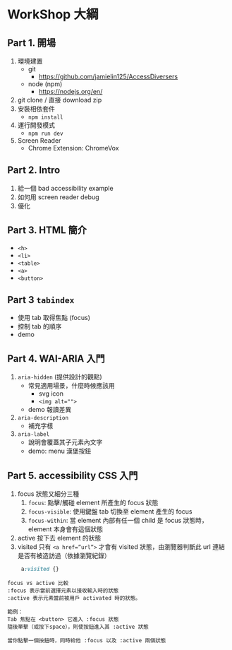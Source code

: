 # WorkShop 大綱

## Part 1. 開場
1. 環境建置
   - git
     - https://github.com/jamielin125/AccessDiversers
   - node (npm)
     - https://nodejs.org/en/
2. git clone / 直接 download zip
3. 安裝相依套件
   - `npm install`
4. 運行開發模式
   - `npm run dev`
5. Screen Reader 
   - Chrome Extension: ChromeVox

## Part 2. Intro
1. 給一個 bad accessibility example
2. 如何用 screen reader debug
3. 優化

## Part 3. HTML 簡介
- `<h>`
- `<li>`
- `<table>`
- `<a>`
- `<button>`

## Part 3 `tabindex`
- 使用 tab 取得焦點 (focus) 
- 控制 tab 的順序
- demo

## Part 4. WAI-ARIA 入門
1. `aria-hidden` (提供設計的觀點)
   - 常見適用場景，什麼時候應該用
     - svg icon 
     - `<img alt="">`
   - demo 報讀差異
2. `aria-description`
   - 補充字樣
3. `aria-label`
   - 說明會覆蓋其子元素內文字 
   - demo: menu 漢堡按鈕

## Part 5. accessibility CSS 入門
1. focus 狀態又細分三種
   1. `focus`: 點擊/觸碰 element 所產生的 focus 狀態
   2. `focus-visible`: 使用鍵盤 tab 切換至 element 產生的 focus
   3. `focus-within`: 當 element 內部有任一個 child 是 focus 狀態時，element 本身會有這個狀態
2. active 按下去 element 的狀態
3. visited 只有 `<a href=”url”>` 才會有 visited 狀態，由瀏覽器判斷此 url 連結是否有被造訪過（依據瀏覽紀錄）
   ```css
    a:visited {}
   ```

```
focus vs active 比較
:focus 表示當前選擇元素以接收輸入時的狀態
:active 表示元素當前被用戶 activated 時的狀態。

範例：
Tab 焦點在 <button> 它進入 :focus 狀態
隨後單擊（或按下space），則使按鈕進入其 :active 狀態

當你點擊一個按鈕時，同時給他 :focus 以及 :active 兩個狀態
```